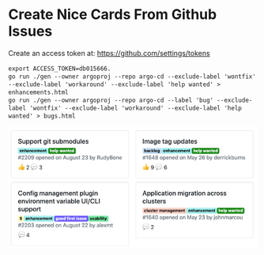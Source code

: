 # Create Nice Cards From Github Issues

Create an access token at:  https://github.com/settings/tokens

```shell script
export ACCESS_TOKEN=db015666.
go run ./gen --owner argoproj --repo argo-cd --exclude-label 'wontfix' --exclude-label 'workaround' --exclude-label 'help wanted' > enhancements.html
go run ./gen --owner argoproj --repo argo-cd --label 'bug' --exclude-label 'wontfix' --exclude-label 'workaround' --exclude-label 'help wanted' > bugs.html
```

![cards](docs/images/cards.png)